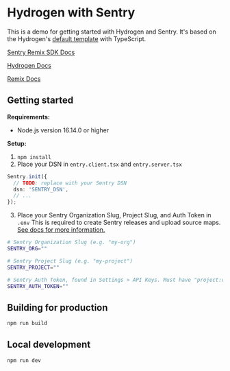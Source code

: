 # Hydrogen with Sentry

This is a demo for getting started with Hydrogen and Sentry. It's based on the Hydrogen's [default template](https://github.com/Shopify/hydrogen/tree/main/templates/skeleton) with TypeScript.


[Sentry Remix SDK Docs](https://docs.sentry.io/platforms/javascript/guides/remix/)

[Hydrogen Docs](https://shopify.dev/custom-storefronts/hydrogen)

[Remix Docs](https://remix.run/docs/en/main)

## Getting started

**Requirements:**

- Node.js version 16.14.0 or higher

**Setup:**

1. `npm install`
2. Place your DSN in `entry.client.tsx` and `entry.server.tsx`

```ts
Sentry.init({
  // TODO: replace with your Sentry DSN
  dsn: 'SENTRY_DSN',
  // ...
});
```
3. Place your Sentry Organization Slug, Project Slug, and Auth Token in `.env`
This is required to create Sentry releases and upload source maps.
[See docs for more information.](https://docs.sentry.io/platforms/javascript/guides/remix/sourcemaps/#2-create-a-release-and-upload-source-maps)

```bash
# Sentry Organization Slug (e.g. "my-org")
SENTRY_ORG=""

# Sentry Project Slug (e.g. "my-project")
SENTRY_PROJECT=""

# Sentry Auth Token, found in Settings > API Keys. Must have "project:releases" scope.
SENTRY_AUTH_TOKEN=""
```

## Building for production

```bash
npm run build
```

## Local development

```bash
npm run dev
```
